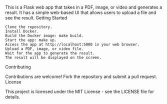 This is a Flask web app that takes in a PDF, image, or video and generates a result. It has a simple web-based UI that allows users to upload a file and see the result.
Getting Started

    Clone the repository.
    Install Docker.
    Build the Docker image: make build.
    Start the app: make up.
    Access the app at http://localhost:5000 in your web browser.
    Upload a PDF, image, or video file.
    Wait for the app to generate the result.
    The result will be displayed on the screen.

Contributing

Contributions are welcome! Fork the repository and submit a pull request.
License

This project is licensed under the MIT License - see the LICENSE file for details.